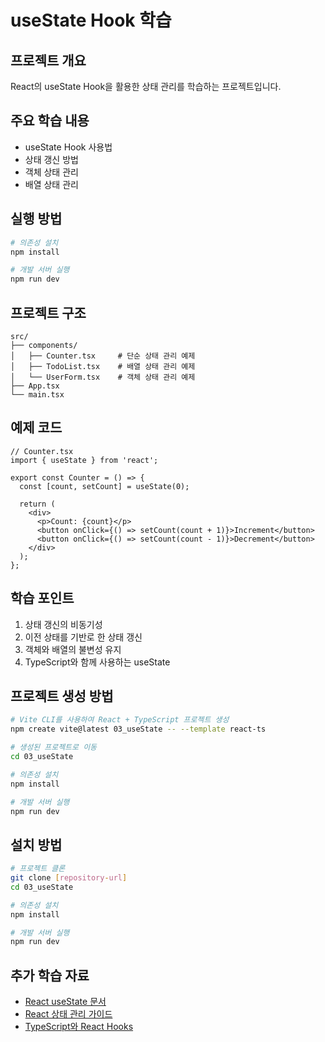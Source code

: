 # useState Hook 학습

## 프로젝트 개요
React의 useState Hook을 활용한 상태 관리를 학습하는 프로젝트입니다.

## 주요 학습 내용
- useState Hook 사용법
- 상태 갱신 방법
- 객체 상태 관리
- 배열 상태 관리

## 실행 방법
```bash
# 의존성 설치
npm install

# 개발 서버 실행
npm run dev
```

## 프로젝트 구조
```
src/
├── components/
│   ├── Counter.tsx     # 단순 상태 관리 예제
│   ├── TodoList.tsx    # 배열 상태 관리 예제
│   └── UserForm.tsx    # 객체 상태 관리 예제
├── App.tsx
└── main.tsx
```

## 예제 코드
```tsx
// Counter.tsx
import { useState } from 'react';

export const Counter = () => {
  const [count, setCount] = useState(0);

  return (
    <div>
      <p>Count: {count}</p>
      <button onClick={() => setCount(count + 1)}>Increment</button>
      <button onClick={() => setCount(count - 1)}>Decrement</button>
    </div>
  );
};
```

## 학습 포인트
1. 상태 갱신의 비동기성
2. 이전 상태를 기반로 한 상태 갱신
3. 객체와 배열의 불변성 유지
4. TypeScript와 함께 사용하는 useState

## 프로젝트 생성 방법

```bash
# Vite CLI를 사용하여 React + TypeScript 프로젝트 생성
npm create vite@latest 03_useState -- --template react-ts

# 생성된 프로젝트로 이동
cd 03_useState

# 의존성 설치
npm install

# 개발 서버 실행
npm run dev
```

## 설치 방법

```bash
# 프로젝트 클론
git clone [repository-url]
cd 03_useState

# 의존성 설치
npm install

# 개발 서버 실행
npm run dev
```

## 추가 학습 자료

- [React useState 문서](https://react.dev/reference/react/useState)
- [React 상태 관리 가이드](https://react.dev/learn/state-a-components-memory)
- [TypeScript와 React Hooks](https://react-typescript-cheatsheet.netlify.app/docs/basic/getting-started/hooks/)
